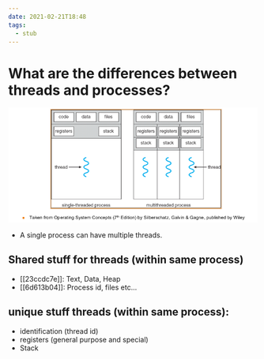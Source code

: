 ```yaml
---
date: 2021-02-21T18:48
tags: 
  - stub
---
```


# What are the differences between threads and processes?

![](./static/process-vs-thread.jpg)

- A single process can have multiple threads.

## Shared stuff for threads (within same process)
- [[23ccdc7e]]: Text, Data, Heap
- [[6d613b04]]: Process id, files etc...
  
## unique stuff threads (within same process):
- identification (thread id)
- registers (general purpose and special)
- Stack
